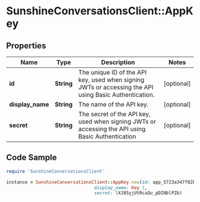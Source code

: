 # SunshineConversationsClient::AppKey

## Properties

Name | Type | Description | Notes
------------ | ------------- | ------------- | -------------
**id** | **String** | The unique ID of the API key, used when signing JWTs or accessing the API using Basic Authentication. | [optional] 
**display_name** | **String** | The name of the API key. | [optional] 
**secret** | **String** | The secret of the API key, used when signing JWTs or accessing the API using Basic Authentication | [optional] 

## Code Sample

```ruby
require 'SunshineConversationsClient'

instance = SunshineConversationsClient::AppKey.new(id: app_5723a347f82ba0516cb4ea34,
                                 display_name: Key 1,
                                 secret: 5XJ85yjUtRcaQu_pDINblPZb)
```


